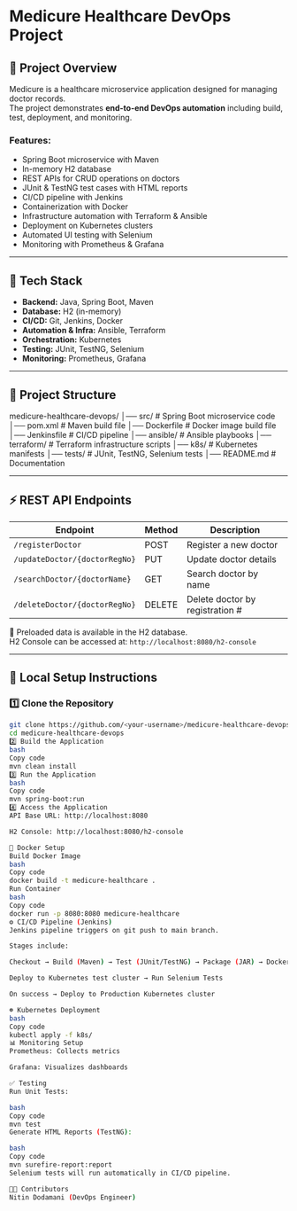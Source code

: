 # Medicure Healthcare DevOps Project

## 📌 Project Overview
Medicure is a healthcare microservice application designed for managing doctor records.  
The project demonstrates **end-to-end DevOps automation** including build, test, deployment, and monitoring.

### Features:
- Spring Boot microservice with Maven
- In-memory H2 database
- REST APIs for CRUD operations on doctors
- JUnit & TestNG test cases with HTML reports
- CI/CD pipeline with Jenkins
- Containerization with Docker
- Infrastructure automation with Terraform & Ansible
- Deployment on Kubernetes clusters
- Automated UI testing with Selenium
- Monitoring with Prometheus & Grafana

---

## 🚀 Tech Stack
- **Backend:** Java, Spring Boot, Maven
- **Database:** H2 (in-memory)
- **CI/CD:** Git, Jenkins, Docker
- **Automation & Infra:** Ansible, Terraform
- **Orchestration:** Kubernetes
- **Testing:** JUnit, TestNG, Selenium
- **Monitoring:** Prometheus, Grafana

---

## 📂 Project Structure
medicure-healthcare-devops/
│── src/ # Spring Boot microservice code
│── pom.xml # Maven build file
│── Dockerfile # Docker image build file
│── Jenkinsfile # CI/CD pipeline
│── ansible/ # Ansible playbooks
│── terraform/ # Terraform infrastructure scripts
│── k8s/ # Kubernetes manifests
│── tests/ # JUnit, TestNG, Selenium tests
│── README.md # Documentation


---

## ⚡ REST API Endpoints

| Endpoint                          | Method  | Description                     |
|-----------------------------------|---------|---------------------------------|
| `/registerDoctor`                 | POST    | Register a new doctor           |
| `/updateDoctor/{doctorRegNo}`     | PUT     | Update doctor details           |
| `/searchDoctor/{doctorName}`      | GET     | Search doctor by name           |
| `/deleteDoctor/{doctorRegNo}`     | DELETE  | Delete doctor by registration # |

📌 Preloaded data is available in the H2 database.  
H2 Console can be accessed at: `http://localhost:8080/h2-console`  

---

## 🔧 Local Setup Instructions

### 1️⃣ Clone the Repository
```bash
git clone https://github.com/<your-username>/medicure-healthcare-devops.git
cd medicure-healthcare-devops
2️⃣ Build the Application
bash
Copy code
mvn clean install
3️⃣ Run the Application
bash
Copy code
mvn spring-boot:run
4️⃣ Access the Application
API Base URL: http://localhost:8080

H2 Console: http://localhost:8080/h2-console

🐳 Docker Setup
Build Docker Image
bash
Copy code
docker build -t medicure-healthcare .
Run Container
bash
Copy code
docker run -p 8080:8080 medicure-healthcare
⚙️ CI/CD Pipeline (Jenkins)
Jenkins pipeline triggers on git push to main branch.

Stages include:

Checkout → Build (Maven) → Test (JUnit/TestNG) → Package (JAR) → Dockerize

Deploy to Kubernetes test cluster → Run Selenium Tests

On success → Deploy to Production Kubernetes cluster

☸️ Kubernetes Deployment
bash
Copy code
kubectl apply -f k8s/
📊 Monitoring Setup
Prometheus: Collects metrics

Grafana: Visualizes dashboards

✅ Testing
Run Unit Tests:

bash
Copy code
mvn test
Generate HTML Reports (TestNG):

bash
Copy code
mvn surefire-report:report
Selenium tests will run automatically in CI/CD pipeline.

👨‍💻 Contributors
Nitin Dodamani (DevOps Engineer)

